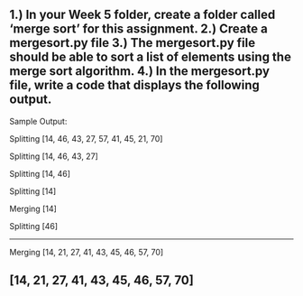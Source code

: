 1.) In your Week 5 folder, create a folder called ‘merge sort’ for this assignment.
2.) Create a mergesort.py file
3.) The mergesort.py file should be able to sort a list of elements using the merge sort algorithm.
4.) In the mergesort.py file, write a code that displays the following output.
-----------------------------------------------------------------------------------------------------------
Sample Output:

Splitting  [14, 46, 43, 27, 57, 41, 45, 21, 70]                                                               

Splitting  [14, 46, 43, 27]                                                                                  

Splitting  [14, 46]                                                                                           

Splitting  [14]                                                                                              

Merging  [14]                                                                                                

Splitting  [46]                     

-------

Merging  [14, 21, 27, 41, 43, 45, 46, 57, 70]                                                                

[14, 21, 27, 41, 43, 45, 46, 57, 70]
-----------------------------------------------------------------------------------------------------------
